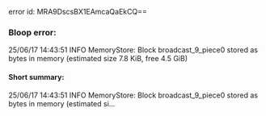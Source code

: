 error id: MRA9DscsBX1EAmcaQaEkCQ==
### Bloop error:

25/06/17 14:43:51 INFO MemoryStore: Block broadcast_9_piece0 stored as bytes in memory (estimated size 7.8 KiB, free 4.5 GiB)
#### Short summary: 

25/06/17 14:43:51 INFO MemoryStore: Block broadcast_9_piece0 stored as bytes in memory (estimated si...